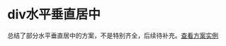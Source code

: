 # div水平垂直居中

总结了部分水平垂直居中的方案，不是特别齐全，后续待补充。[查看方案实例](http://js.jirengu.com/qelar/1/watch?html,css,output)